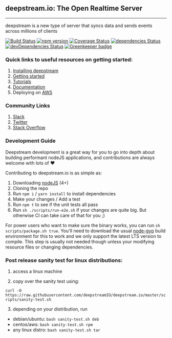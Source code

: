 ## deepstream.io: The Open Realtime Server
----------------------------------------------
deepstream is a new type of server that syncs data and sends events across millions of clients

[![Build Status](https://travis-ci.org/deepstreamIO/deepstream.io.svg?branch=master)](https://travis-ci.org/deepstreamIO/deepstream.io) [![npm version](https://badge.fury.io/js/deepstream.io.svg)](http://badge.fury.io/js/deepstream.io) [![Coverage Status](https://coveralls.io/repos/github/deepstreamIO/deepstream.io/badge.svg?branch=master)](https://coveralls.io/github/deepstreamIO/deepstream.io?branch=master) [![dependencies Status](https://david-dm.org/deepstreamIO/deepstream.io/status.svg)](https://david-dm.org/deepstreamIO/deepstream.io) [![devDependencies Status](https://david-dm.org/deepstreamIO/deepstream.io/dev-status.svg)](https://david-dm.org/deepstreamIO/deepstream.io?type=dev) [![Greenkeeper badge](https://badges.greenkeeper.io/deepstreamIO/deepstream.io.svg)](https://greenkeeper.io/)

### Quick links to useful resources on getting started:

1. [Installing deepstream](https://deepstream.io/install/)
2. [Getting started](https://deepstream.io/tutorials/core/getting-started-quickstart/)
3. [Tutorials](https://deepstream.io/tutorials/)
4. [Documentation](https://deepstream.io/docs/)
5. Deploying on [AWS](https://www.youtube.com/watch?v=VN_qI8a6H34)

### Community Links

1. [Slack](https://deepstreamio-slack.herokuapp.com/)
2. [Twitter](https://twitter.com/deepstreamHub)
3. [Stack Overflow](https://stackoverflow.com/questions/tagged/deepstream.io)

### Development Guide

Deepstream development is a great way for you to go into depth about building performant nodeJS applications, and contributions are always welcome with lots of ❤

Contributing to deepstream.io is as simple as:

1. Downloading [nodeJS](https://nodejs.org/en/) (4+)
2. Cloning the repo
3. Run `npm i` / `yarn install` to install dependencies
4. Make your changes / Add a test
5. Run `npm t` to see if the unit tests all pass
6. Run `sh ./scripts/run-e2e.sh` if your changes are quite big. But otherwise CI can take care of that for you ;)

For power users who want to make sure the binary works, you can run `sh scripts/package.sh true`. You'll need to download the usual [node-gyp](https://github.com/nodejs/node-gyp) build environment for this to work and we only support the latest LTS version to compile. This step is usually not needed though unless your modifying resource files or changing dependencies.

### Post release sanity test for linux distributions:

1. access a linux machine

2. copy over the sanity test using:

`curl -O https://raw.githubusercontent.com/deepstreamIO/deepstream.io/master/scripts/sanity-test.sh`

3. depending on your distribution, run

- debian/ubuntu: `bash sanity-test.sh deb`
- centos/aws: `bash sanity-test.sh rpm`
- any linux distro: `bash sanity-test.sh tar`
